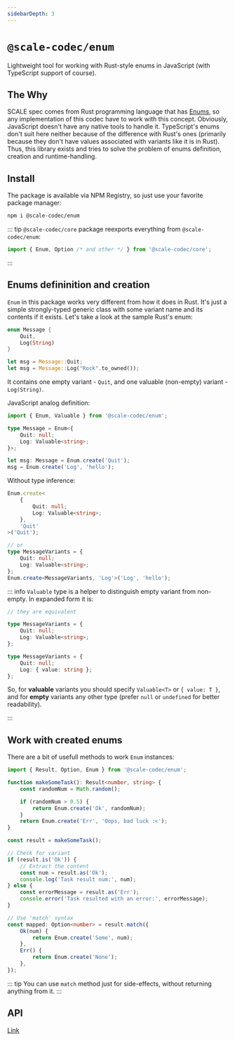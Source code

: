 ```yaml
---
sidebarDepth: 3
---
```


# `@scale-codec/enum`

Lightweight tool for working with Rust-style enums in JavaScript (with TypeScript support of course).

## The Why

SCALE spec comes from Rust programming language that has [Enums](https://doc.rust-lang.org/book/ch06-01-defining-an-enum.html), so any implementation of this codec have to work with this concept. Obviously, JavaScript doesn't have any native tools to handle it. TypeScript's enums don't suit here neither because of the difference with Rust's ones (primarily because they don't have values associated with variants like it is in Rust). Thus, this library exists and tries to solve the problem of enums definition, creation and runtime-handling.

## Install

The package is available via NPM Registry, so just use your favorite package manager:

```sh
npm i @scale-codec/enum
```

::: tip
`@scale-codec/core` package reexports everything from `@scale-codec/enum`:

```ts
import { Enum, Option /* and other */ } from '@scale-codec/core';
```

:::

## Enums defininition and creation

`Enum` in this package works very different from how it does in Rust. It's just a simple strongly-typed generic class with some variant name and its contents if it exists. Let's take a look at the sample Rust's enum:

```rust
enum Message {
    Quit,
    Log(String)
}

let msg = Message::Quit;
let msg = Message::Log("Rock".to_owned());
```

It contains one empty variant - `Quit`, and one valuable (non-empty) variant - `Log(String)`.

JavaScript analog definition:

```ts
import { Enum, Valuable } from '@scale-codec/enum';

type Message = Enum<{
    Quit: null;
    Log: Valuable<string>;
}>;

let msg: Message = Enum.create('Quit');
msg = Enum.create('Log', 'hello');
```

Without type inference:

```ts
Enum.create<
    {
        Quit: null;
        Log: Valuable<string>;
    },
    'Quit'
>('Quit');

// or
type MessageVariants = {
    Quit: null;
    Log: Valuable<string>;
};
Enum.create<MessageVariants, 'Log'>('Log', 'hello');
```

::: info
`Valuable` type is a helper to distinguish empty variant from non-empty. In expanded form it is:

```ts
// they are equivalent

type MessageVariants = {
    Quit: null;
    Log: Valuable<string>;
};

type MessageVariants = {
    Quit: null;
    Log: { value: string };
};
```

So, for **valuable** variants you should specify `Valuable<T>` or `{ value: T }`, and for **empty** variants any other type (prefer `null` or `undefined` for better readability).

:::

## Work with created enums

There are a bit of usefull methods to work `Enum` instances:

```ts
import { Result, Option, Enum } from '@scale-codec/enum';

function makeSomeTask(): Result<number, string> {
    const randomNum = Math.random();

    if (randomNum > 0.5) {
        return Enum.create('Ok', randomNum);
    }
    return Enum.create('Err', 'Oops, bad luck :<');
}

const result = makeSomeTask();

// Check for variant
if (result.is('Ok')) {
    // Extract the content
    const num = result.as('Ok');
    console.log('Task result num:', num);
} else {
    const errorMessage = result.as('Err');
    console.error('Task resulted with an error:', errorMessage);
}

// Use 'match' syntax
const mapped: Option<number> = result.match({
    Ok(num) {
        return Enum.create('Some', num);
    },
    Err() {
        return Enum.create('None');
    },
});
```

::: tip
You can use `match` method just for side-effects, without returning anything from it.
:::

## API

[Link](../api/enum)

